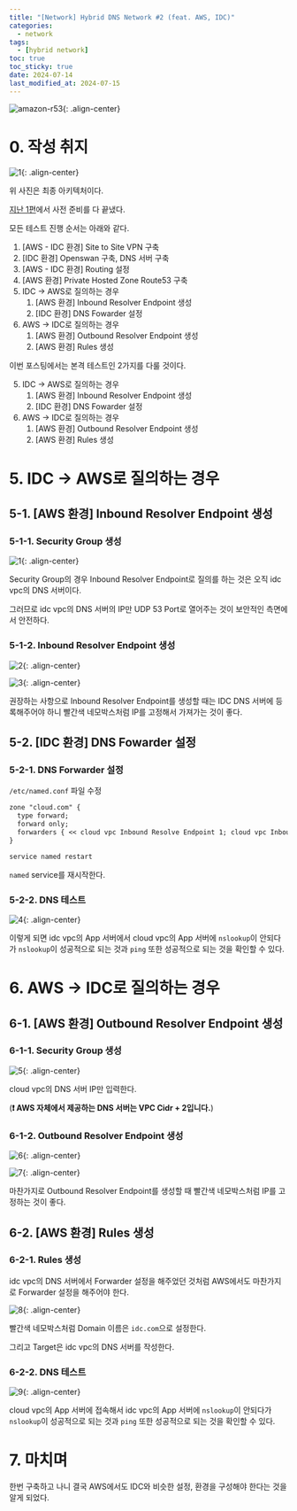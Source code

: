 ```yaml
---
title: "[Network] Hybrid DNS Network #2 (feat. AWS, IDC)"
categories:
  - network
tags:
  - [hybrid network]
toc: true
toc_sticky: true
date: 2024-07-14
last_modified_at: 2024-07-15
---
```


![amazon-r53](https://github.com/user-attachments/assets/8fa07248-7181-4e2c-8821-5ad40127d1fa){: .align-center}

# 0. 작성 취지

![1](https://github.com/user-attachments/assets/4d877315-afd0-49c4-81c8-36fcfcff0b1b){: .align-center}

위 사진은 최종 아키텍처이다.

[지난 1편](https://may-30.github.io/network/hybrid-dns-network-1/)에서 사전 준비를 다 끝냈다.

모든 테스트 진행 순서는 아래와 같다.

1. [AWS - IDC 환경] Site to Site VPN 구축
2. [IDC 환경] Openswan 구축, DNS 서버 구축
3. [AWS - IDC 환경] Routing 설정
4. [AWS 환경] Private Hosted Zone Route53 구축
5. IDC -> AWS로 질의하는 경우
   1. [AWS 환경] Inbound Resolver Endpoint 생성
   2. [IDC 환경] DNS Fowarder 설정
6. AWS -> IDC로 질의하는 경우
   1. [AWS 환경] Outbound Resolver Endpoint 생성
   2. [AWS 환경] Rules 생성

이번 포스팅에서는 본격 테스트인 2가지를 다룰 것이다.

5. IDC -> AWS로 질의하는 경우
   1. [AWS 환경] Inbound Resolver Endpoint 생성
   2. [IDC 환경] DNS Fowarder 설정
6. AWS -> IDC로 질의하는 경우
   1. [AWS 환경] Outbound Resolver Endpoint 생성
   2. [AWS 환경] Rules 생성

# 5. IDC -> AWS로 질의하는 경우

## 5-1. [AWS 환경] Inbound Resolver Endpoint 생성

### 5-1-1. Security Group 생성

![1](https://github.com/user-attachments/assets/2ec7b71a-c5cc-4ed5-af1c-0b112a4440a6){: .align-center}

Security Group의 경우 Inbound Resolver Endpoint로 질의를 하는 것은 오직 idc vpc의 DNS 서버이다.

그러므로 idc vpc의 DNS 서버의 IP만 UDP 53 Port로 열어주는 것이 보안적인 측면에서 안전하다.

### 5-1-2. Inbound Resolver Endpoint 생성

![2](https://github.com/user-attachments/assets/3e115945-f899-4377-b79d-ad7719692f6d){: .align-center}

![3](https://github.com/user-attachments/assets/4b7afb2c-04e5-47a1-a8e1-da50b1b211d0){: .align-center}

권장하는 사항으로 Inbound Resolver Endpoint를 생성할 때는 IDC DNS 서버에 등록해주어야 하니 빨간색 네모박스처럼 IP를 고정해서 가져가는 것이 좋다.

## 5-2. [IDC 환경] DNS Fowarder 설정

### 5-2-1. DNS Forwarder 설정

`/etc/named.conf` 파일 수정

```md
zone "cloud.com" {
  type forward;
  forward only;
  forwarders { << cloud vpc Inbound Resolve Endpoint 1; cloud vpc Inbound Resolve Endpoint 2; >> };
}
```

```bash
service named restart
```

`named` service를 재시작한다.

### 5-2-2. DNS 테스트

![4](https://github.com/user-attachments/assets/994dd89d-76c4-47c9-9979-bf0dfacab7ec){: .align-center}

이렇게 되면 idc vpc의 App 서버에서 cloud vpc의 App 서버에 `nslookup`이 안되다가 `nslookup`이 성공적으로 되는 것과 `ping` 또한 성공적으로 되는 것을 확인할 수 있다.

# 6. AWS -> IDC로 질의하는 경우

## 6-1. [AWS 환경] Outbound Resolver Endpoint 생성

### 6-1-1. Security Group 생성

![5](https://github.com/user-attachments/assets/bd111beb-a695-4f17-b659-e2d8a1b67a16){: .align-center}

cloud vpc의 DNS 서버 IP만 입력한다.

(**❗️ AWS 자체에서 제공하는 DNS 서버는 VPC Cidr + 2입니다.**)

### 6-1-2. Outbound Resolver Endpoint 생성

![6](https://github.com/user-attachments/assets/4fc27d64-221d-4efe-8c4a-6a15ff6231a9){: .align-center}

![7](https://github.com/user-attachments/assets/72569c1f-037b-4a7e-bf88-47329325d538){: .align-center}

마찬가지로 Outbound Resolver Endpoint를 생성할 때 빨간색 네모박스처럼 IP를 고정하는 것이 좋다.

## 6-2. [AWS 환경] Rules 생성

### 6-2-1. Rules 생성

idc vpc의 DNS 서버에서 Forwarder 설정을 해주었던 것처럼 AWS에서도 마찬가지로 Forwarder 설정을 해주어야 한다.

![8](https://github.com/user-attachments/assets/84fe2dc4-3039-4405-9acc-81c4be44e59c){: .align-center}

빨간색 네모박스처럼 Domain 이름은 `idc.com`으로 설정한다.

그리고 Target은 idc vpc의 DNS 서버를 작성한다.

### 6-2-2. DNS 테스트

![9](https://github.com/user-attachments/assets/82afba0f-8b6d-48db-938c-d8005f84ae12){: .align-center}

cloud vpc의 App 서버에 접속해서 idc vpc의 App 서버에 `nslookup`이 안되다가 `nslookup`이 성공적으로 되는 것과 `ping` 또한 성공적으로 되는 것을 확인할 수 있다.

# 7. 마치며

한번 구축하고 나니 결국 AWS에서도 IDC와 비슷한 설정, 환경을 구성해야 한다는 것을 알게 되었다.